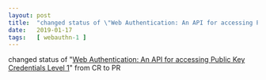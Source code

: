```yaml
---
layout: post
title:  "changed status of \"Web Authentication: An API for accessing Public Key Credentials Level 1\" from CR to PR"
date:   2019-01-17
tags:   [ webauthn-1 ]
---
```


changed status of "[Web Authentication: An API for accessing Public Key Credentials Level 1](/spec/webauthn-1)" from CR to PR

